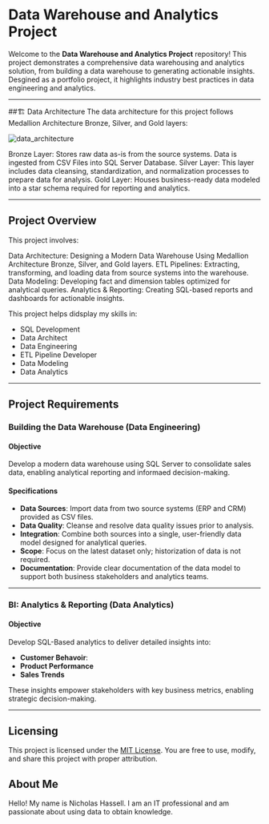 # Data Warehouse and Analytics Project

Welcome to the **Data Warehouse and Analytics Project** repository!
This project demonstrates a comprehensive data warehousing and analytics solution, from building a data warehouse to generating actionable insights. Desgined as a portfolio project, it highlights industry best practices in data engineering and analytics.

---
##🏗️ Data Architecture
The data architecture for this project follows Medallion Architecture Bronze, Silver, and Gold layers: 

![data_architecture](https://github.com/user-attachments/assets/64633410-c548-43c0-956c-b008a4ab982a)

  Bronze Layer: Stores raw data as-is from the source systems. Data is ingested from CSV Files into SQL Server Database.
  Silver Layer: This layer includes data cleansing, standardization, and normalization processes to prepare data for analysis.
  Gold Layer: Houses business-ready data modeled into a star schema required for reporting and analytics.

---

## Project Overview
This project involves:

  Data Architecture: Designing a Modern Data Warehouse Using Medallion Architecture Bronze, Silver, and Gold layers.
  ETL Pipelines: Extracting, transforming, and loading data from source systems into the warehouse.
  Data Modeling: Developing fact and dimension tables optimized for analytical queries.
  Analytics & Reporting: Creating SQL-based reports and dashboards for actionable insights.

This project helps didsplay my skills in:
  - SQL Development
  - Data Architect
  - Data Engineering
  - ETL Pipeline Developer
  - Data Modeling
  - Data Analytics

---

## Project Requirements

### Building the Data Warehouse (Data Engineering)

#### Objective
Develop a modern data warehouse using SQL Server to consolidate sales data, enabling analytical reporting and informaed decision-making.

#### Specifications
- **Data Sources**: Import data from two source systems (ERP and CRM) provided as CSV files.
- **Data Quality**: Cleanse and resolve data quality issues prior to analysis.
- **Integration**: Combine both sources into a single, user-friendly data model designed for analytical queries.
- **Scope**: Focus on the latest dataset only; historization of data is not required.
- **Documentation**: Provide clear documentation of the data model to support both business stakeholders and analytics teams.

---

### BI: Analytics & Reporting (Data Analytics)

#### Objective
Develop SQL-Based analytics to deliver detailed insights into:
- **Customer Behavoir**:
- **Product Performance**
- **Sales Trends**

These insights empower stakeholders with key business metrics, enabling strategic decision-making.

---

## Licensing
This project is licensed under the [MIT License](License). You are free to use, modify, and share this project with proper attribution.

## About Me
Hello! My name is Nicholas Hassell. I am an IT professional and am passionate about using data to obtain knowledge.
